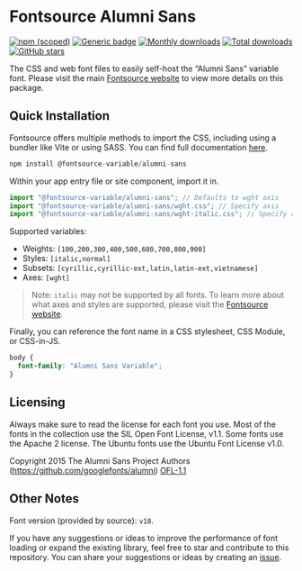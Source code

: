 # Fontsource Alumni Sans

[![npm (scoped)](https://img.shields.io/npm/v/@fontsource-variable/alumni-sans?color=brightgreen)](https://www.npmjs.com/package/@fontsource-variable/alumni-sans) [![Generic badge](https://img.shields.io/badge/fontsource-passing-brightgreen)](https://github.com/fontsource/fontsource) [![Monthly downloads](https://badgen.net/npm/dm/@fontsource-variable/alumni-sans)](https://github.com/fontsource/fontsource) [![Total downloads](https://badgen.net/npm/dt/@fontsource-variable/alumni-sans)](https://github.com/fontsource/fontsource) [![GitHub stars](https://img.shields.io/github/stars/fontsource/fontsource.svg?style=social&label=Star)](https://github.com/fontsource/fontsource/stargazers)

The CSS and web font files to easily self-host the “Alumni Sans” variable font. Please visit the main [Fontsource website](https://fontsource.org/fonts/alumni-sans) to view more details on this package.

## Quick Installation

Fontsource offers multiple methods to import the CSS, including using a bundler like Vite or using SASS. You can find full documentation [here](https://fontsource.org/docs/getting-started/introduction).

```javascript
npm install @fontsource-variable/alumni-sans
```

Within your app entry file or site component, import it in.

```javascript
import "@fontsource-variable/alumni-sans"; // Defaults to wght axis
import "@fontsource-variable/alumni-sans/wght.css"; // Specify axis
import "@fontsource-variable/alumni-sans/wght-italic.css"; // Specify axis and style
```

Supported variables:
- Weights: `[100,200,300,400,500,600,700,800,900]`
- Styles: `[italic,normal]`
- Subsets: `[cyrillic,cyrillic-ext,latin,latin-ext,vietnamese]`
- Axes: `[wght]`

> Note: `italic` may not be supported by all fonts. To learn more about what axes and styles are supported, please visit the [Fontsource website](https://fontsource.org/fonts/alumni-sans).

Finally, you can reference the font name in a CSS stylesheet, CSS Module, or CSS-in-JS.

```css
body {
  font-family: "Alumni Sans Variable";
}
```

## Licensing
Always make sure to read the license for each font you use. Most of the fonts in the collection use the SIL Open Font License, v1.1. Some fonts use the Apache 2 license. The Ubuntu fonts use the Ubuntu Font License v1.0.

Copyright 2015 The Alumni Sans Project Authors (https://github.com/googlefonts/alumni)
[OFL-1.1](http://scripts.sil.org/OFL)

## Other Notes
Font version (provided by source): `v18`.

If you have any suggestions or ideas to improve the performance of font loading or expand the existing library, feel free to star and contribute to this repository. You can share your suggestions or ideas by creating an [issue](https://github.com/fontsource/fontsource/issues).